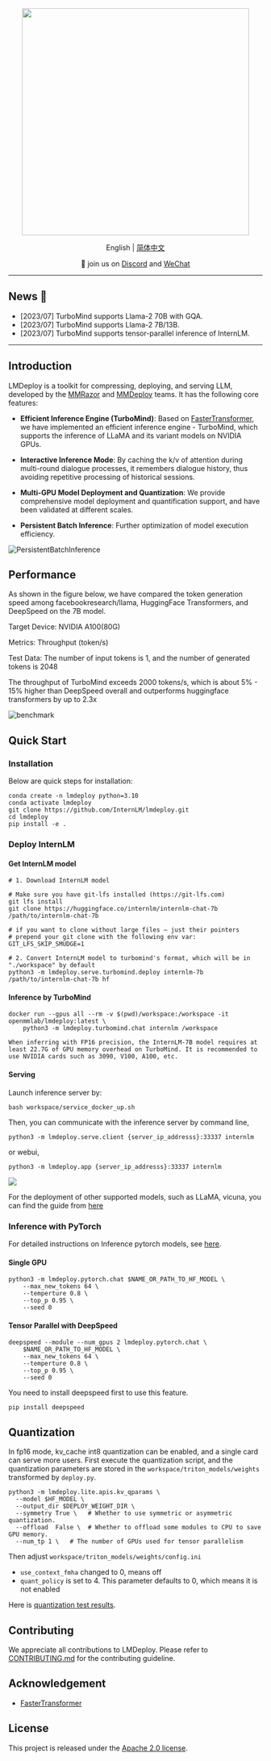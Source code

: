 <div align="center">
  <img src="resources/lmdeploy-logo.png" width="450"/>

English | [简体中文](README_zh-CN.md)

</div>

<p align="center">
    👋 join us on <a href="https://discord.gg/xa29JuW87d" target="_blank">Discord</a> and <a href="https://r.vansin.top/?r=internwx" target="_blank">WeChat</a>
</p>

______________________________________________________________________

## News 🎉

- \[2023/07\] TurboMind supports Llama-2 70B with GQA.
- \[2023/07\] TurboMind supports Llama-2 7B/13B.
- \[2023/07\] TurboMind supports tensor-parallel inference of InternLM.

______________________________________________________________________

## Introduction

LMDeploy is a toolkit for compressing, deploying, and serving LLM, developed by the [MMRazor](https://github.com/open-mmlab/mmrazor) and [MMDeploy](https://github.com/open-mmlab/mmdeploy) teams. It has the following core features:

- **Efficient Inference Engine (TurboMind)**: Based on [FasterTransformer](https://github.com/NVIDIA/FasterTransformer), we have implemented an efficient inference engine - TurboMind, which supports the inference of LLaMA and its variant models on NVIDIA GPUs.

- **Interactive Inference Mode**: By caching the k/v of attention during multi-round dialogue processes, it remembers dialogue history, thus avoiding repetitive processing of historical sessions.

- **Multi-GPU Model Deployment and Quantization**: We provide comprehensive model deployment and quantification support, and have been validated at different scales.

- **Persistent Batch Inference**: Further optimization of model execution efficiency.

![PersistentBatchInference](https://github.com/InternLM/lmdeploy/assets/67539920/e3876167-0671-44fc-ac52-5a0f9382493e)

## Performance

As shown in the figure below, we have compared the token generation speed among facebookresearch/llama, HuggingFace Transformers, and DeepSpeed on the 7B model.

Target Device: NVIDIA A100(80G)

Metrics: Throughput (token/s)

Test Data: The number of input tokens is 1, and the number of generated tokens is 2048

The throughput of TurboMind exceeds 2000 tokens/s, which is about 5% - 15% higher than DeepSpeed overall and outperforms huggingface transformers by up to 2.3x

![benchmark](https://user-images.githubusercontent.com/12756472/251422522-e94a3db9-eb16-432a-8d8c-078945e7b99a.png)

## Quick Start

### Installation

Below are quick steps for installation:

```shell
conda create -n lmdeploy python=3.10
conda activate lmdeploy
git clone https://github.com/InternLM/lmdeploy.git
cd lmdeploy
pip install -e .
```

### Deploy InternLM

#### Get InternLM model

```shell
# 1. Download InternLM model

# Make sure you have git-lfs installed (https://git-lfs.com)
git lfs install
git clone https://huggingface.co/internlm/internlm-chat-7b /path/to/internlm-chat-7b

# if you want to clone without large files – just their pointers
# prepend your git clone with the following env var:
GIT_LFS_SKIP_SMUDGE=1

# 2. Convert InternLM model to turbomind's format, which will be in "./workspace" by default
python3 -m lmdeploy.serve.turbomind.deploy internlm-7b /path/to/internlm-chat-7b hf

```

#### Inference by TurboMind

```shell
docker run --gpus all --rm -v $(pwd)/workspace:/workspace -it openmmlab/lmdeploy:latest \
    python3 -m lmdeploy.turbomind.chat internlm /workspace
```

```{note}
When inferring with FP16 precision, the InternLM-7B model requires at least 22.7G of GPU memory overhead on TurboMind. It is recommended to use NVIDIA cards such as 3090, V100, A100, etc.
```

#### Serving

Launch inference server by:

```shell
bash workspace/service_docker_up.sh
```

Then, you can communicate with the inference server by command line,

```shell
python3 -m lmdeploy.serve.client {server_ip_addresss}:33337 internlm
```

or webui,

```shell
python3 -m lmdeploy.app {server_ip_addresss}:33337 internlm
```

![](https://github.com/InternLM/lmdeploy/assets/67539920/08d1e6f2-3767-44d5-8654-c85767cec2ab)

For the deployment of other supported models, such as LLaMA, vicuna, you can find the guide from [here](docs/en/serving.md)

### Inference with PyTorch

For detailed instructions on Inference pytorch models, see [here](docs/en/pytorch.md).

#### Single GPU

```shell
python3 -m lmdeploy.pytorch.chat $NAME_OR_PATH_TO_HF_MODEL \
    --max_new_tokens 64 \
    --temperture 0.8 \
    --top_p 0.95 \
    --seed 0
```

#### Tensor Parallel with DeepSpeed

```shell
deepspeed --module --num_gpus 2 lmdeploy.pytorch.chat \
    $NAME_OR_PATH_TO_HF_MODEL \
    --max_new_tokens 64 \
    --temperture 0.8 \
    --top_p 0.95 \
    --seed 0
```

You need to install deepspeed first to use this feature.

```
pip install deepspeed
```

## Quantization

In fp16 mode, kv_cache int8 quantization can be enabled, and a single card can serve more users.
First execute the quantization script, and the quantization parameters are stored in the `workspace/triton_models/weights` transformed by `deploy.py`.

```
python3 -m lmdeploy.lite.apis.kv_qparams \
  --model $HF_MODEL \
  --output_dir $DEPLOY_WEIGHT_DIR \
  --symmetry True \   # Whether to use symmetric or asymmetric quantization.
  --offload  False \  # Whether to offload some modules to CPU to save GPU memory.
  --num_tp 1 \   # The number of GPUs used for tensor parallelism
```

Then adjust `workspace/triton_models/weights/config.ini`

- `use_context_fmha` changed to 0, means off
- `quant_policy` is set to 4. This parameter defaults to 0, which means it is not enabled

Here is [quantization test results](./docs/zh_cn/quantization.md).

## Contributing

We appreciate all contributions to LMDeploy. Please refer to [CONTRIBUTING.md](.github/CONTRIBUTING.md) for the contributing guideline.

## Acknowledgement

- [FasterTransformer](https://github.com/NVIDIA/FasterTransformer)

## License

This project is released under the [Apache 2.0 license](LICENSE).
